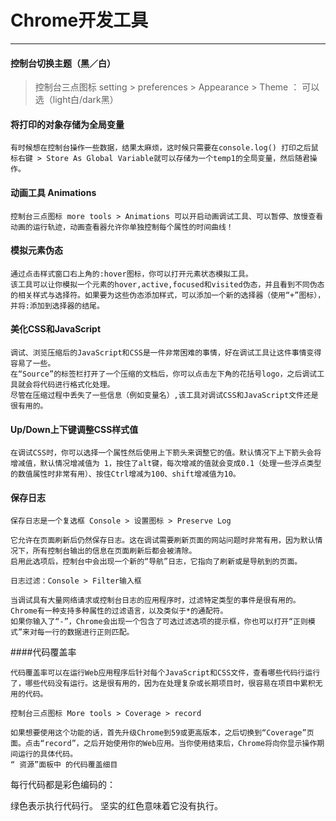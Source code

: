 # Chrome开发工具


---
#### 控制台切换主题（黑／白）

> 控制台三点图标  setting > preferences > Appearance > Theme ：
> 可以选（light白/dark黑）

#### 将打印的对象存储为全局变量
    
    有时候想在控制台操作一些数据，结果太麻烦，这时候只需要在console.log() 打印之后鼠标右键 > Store As Global Variable就可以存储为一个temp1的全局变量，然后随君操作。

#### 动画工具 Animations

    控制台三点图标 more tools > Animations 可以开启动画调试工具、可以暂停、放慢查看动画的运行轨迹，动画查看器允许你单独控制每个属性的时间曲线！

#### 模拟元素伪态

    通过点击样式窗口右上角的:hover图标，你可以打开元素状态模拟工具。
    该工具可以让你模拟一个元素的hover,active,focused和visited伪态，并且看到不同伪态的相关样式与选择符。如果要为这些伪态添加样式，可以添加一个新的选择器（使用“+”图标），并将:添加到选择器的结尾。

#### 美化CSS和JavaScript

    调试、浏览压缩后的JavaScript和CSS是一件非常困难的事情，好在调试工具让这件事情变得容易了一些。
    在“Source”的标签栏打开了一个压缩的文档后，你可以点击左下角的花括号logo，之后调试工具就会将代码进行格式化处理。
    尽管在压缩过程中丢失了一些信息（例如变量名）,该工具对调试CSS和JavaScript文件还是很有用的。

#### Up/Down上下键调整CSS样式值

    在调试CSS时，你可以选择一个属性然后使用上下箭头来调整它的值。默认情况下上下箭头会将增减值，默认情况增减值为 1，按住了alt键，每次增减的值就会变成0.1（处理一些浮点类型的数值属性时非常有用）、按住Ctrl增减为100、shift增减值为10。

#### 保存日志

    保存日志是一个复选框 Console > 设置图标 > Preserve Log
    
    它允许在页面刷新后仍然保存日志。这在调试需要刷新页面的网站问题时非常有用，因为默认情况下，所有控制台输出的信息在页面刷新后都会被清除。
    启用此选项后，控制台中会出现一个新的“导航”日志，它指向了刷新或是导航到的页面。
    
    日志过滤：Console > Filter输入框
    
    当调试具有大量网络请求或控制台日志的应用程序时，过滤特定类型的事件是很有用的。
    Chrome有一种支持多种属性的过滤语言，以及类似于*的通配符。
    如果你输入了“-”，Chrome会出现一个包含了可选过滤选项的提示框，你也可以打开“正则模式”来对每一行的数据进行正则匹配。

####代码覆盖率

    代码覆盖率可以在运行Web应用程序后针对每个JavaScript和CSS文件，查看哪些代码行运行了，哪些代码没有运行。这是很有用的，因为在处理复杂或长期项目时，很容易在项目中累积无用的代码。
    
    控制台三点图标 More tools > Coverage > record
    
    如果想要使用这个功能的话，首先升级Chrome到59或更高版本，之后切换到“Coverage”页面。点击“record”，之后开始使用你的Web应用。当你使用结束后，Chrome将向你显示操作期间运行的具体代码。
    “ 资源”面板中 的代码覆盖细目
每行代码都是彩色编码的：

绿色表示执行代码行。
坚实的红色意味着它没有执行。
